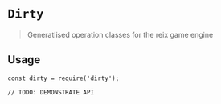 # `Dirty`

> Generatlised operation classes for the reix game engine

## Usage

```
const dirty = require('dirty');

// TODO: DEMONSTRATE API
```
